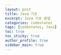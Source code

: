 ```yaml
---
layout: post
title: Java 기초
excerpt: Java 기초 문법
categories: codestates
tags: [codestates, Java]
toc: true
toc_sticky: true
author_profile: true
sidebar_main: true
---
```

